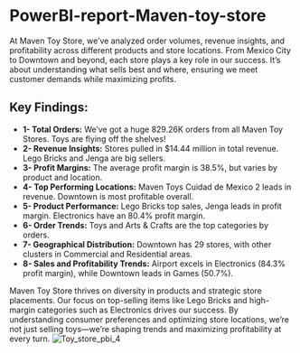 # PowerBI-report-Maven-toy-store
At Maven Toy Store, we’ve analyzed order volumes, revenue insights, and profitability across different products and store locations. From Mexico City to Downtown and beyond, each store plays a key role in our success. It’s about understanding what sells best and where, ensuring we meet customer demands while maximizing profits.

## Key Findings:

- **1- Total Orders:** We’ve got a huge 829.26K orders from all Maven Toy Stores. Toys are flying off the shelves!
- **2- Revenue Insights:** Stores pulled in $14.44 million in total revenue. Lego Bricks and Jenga are big sellers.
- **3- Profit Margins:** The average profit margin is 38.5%, but varies by product and location.
- **4- Top Performing Locations:** Maven Toys Cuidad de Mexico 2 leads in revenue. Downtown is most profitable overall.
- **5- Product Performance:** Lego Bricks top sales, Jenga leads in profit margin. Electronics have an 80.4% profit margin.
- **6- Order Trends:** Toys and Arts & Crafts are the top categories by orders.
- **7- Geographical Distribution:** Downtown has 29 stores, with other clusters in Commercial and Residential areas.
- **8- Sales and Profitability Trends:** Airport excels in Electronics (84.3% profit margin), while Downtown leads in Games (50.7%).

 Maven Toy Store thrives on diversity in products and strategic store placements. Our focus on top-selling items like Lego Bricks and high-margin categories such as Electronics drives our success. By understanding consumer preferences and optimizing store locations, we’re not just selling toys—we’re shaping trends and maximizing profitability at every turn.
![Toy_store_pbi_4](https://github.com/AbhishekSuneja/PowerBI-report-Maven-toy-store/assets/136248049/a3cdb5ed-8c19-4afc-b539-5ce98951fe9e)
